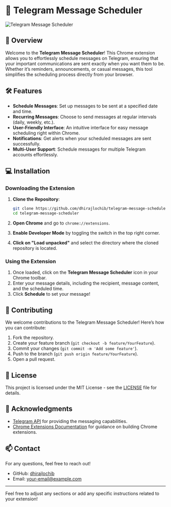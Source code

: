 
# 🚀 Telegram Message Scheduler

![Telegram Message Scheduler](https://img.shields.io/badge/Telegram-Message%20Scheduler-brightgreen)

## 📜 Overview

Welcome to the **Telegram Message Scheduler**! This Chrome extension allows you to effortlessly schedule messages on Telegram, ensuring that your important communications are sent exactly when you want them to be. Whether it’s reminders, announcements, or casual messages, this tool simplifies the scheduling process directly from your browser.

## 🛠 Features

- **Schedule Messages**: Set up messages to be sent at a specified date and time.
- **Recurring Messages**: Choose to send messages at regular intervals (daily, weekly, etc.).
- **User-Friendly Interface**: An intuitive interface for easy message scheduling right within Chrome.
- **Notifications**: Get alerts when your scheduled messages are sent successfully.
- **Multi-User Support**: Schedule messages for multiple Telegram accounts effortlessly.

## 💻 Installation

### Downloading the Extension

1. **Clone the Repository**:
   ```bash
   git clone https://github.com/dhirajlochib/telegram-message-scheduler.git
   cd telegram-message-scheduler
   ```

2. **Open Chrome** and go to `chrome://extensions`.

3. **Enable Developer Mode** by toggling the switch in the top right corner.

4. **Click on "Load unpacked"** and select the directory where the cloned repository is located.

### Using the Extension

1. Once loaded, click on the **Telegram Message Scheduler** icon in your Chrome toolbar.
2. Enter your message details, including the recipient, message content, and the scheduled time.
3. Click **Schedule** to set your message!

## 🤖 Contributing

We welcome contributions to the Telegram Message Scheduler! Here’s how you can contribute:

1. Fork the repository.
2. Create your feature branch (`git checkout -b feature/YourFeature`).
3. Commit your changes (`git commit -m 'Add some feature'`).
4. Push to the branch (`git push origin feature/YourFeature`).
5. Open a pull request.

## 📜 License

This project is licensed under the MIT License - see the [LICENSE](LICENSE) file for details.

## 🤝 Acknowledgments

- [Telegram API](https://core.telegram.org/bots/api) for providing the messaging capabilities.
- [Chrome Extensions Documentation](https://developer.chrome.com/docs/extensions/mv3/) for guidance on building Chrome extensions.

## 📫 Contact

For any questions, feel free to reach out!

- GitHub: [dhirajlochib](https://github.com/dhirajlochib)
- Email: [your-email@example.com](mailto:your-email@example.com)

---

Feel free to adjust any sections or add any specific instructions related to your extension!